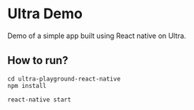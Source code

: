 # Ultra Demo
Demo of a simple app built using React native on Ultra.

## How to run?
```
cd ultra-playground-react-native
npm install

react-native start
```